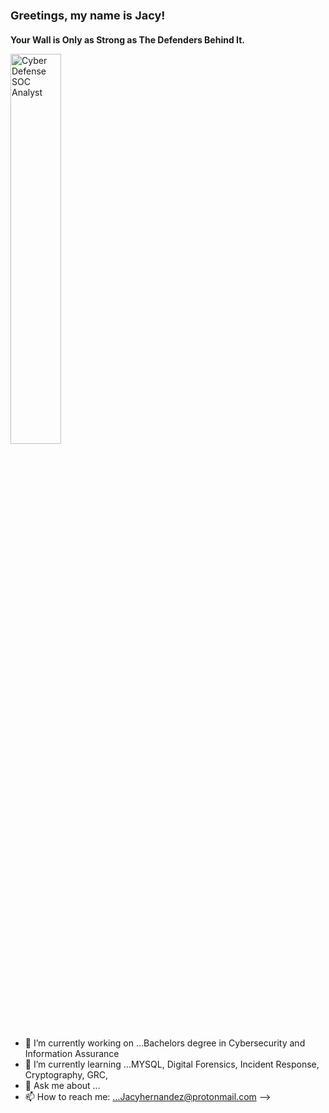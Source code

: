 <h2 style="font-size: 18px;"><b>Greetings, my name is Jacy!</b></h2>

<h3 style="font-size: 14px;"><b>Your Wall is Only as Strong as The Defenders Behind It.</b></h3>

<img src="https://github.com/user-attachments/assets/696eb9dd-4067-4a2e-914d-193618d0807c" alt="Cyber Defense SOC Analyst" style="width:40%; height:auto;">

- 🔭 I’m currently working on ...Bachelors degree in Cybersecurity and Information Assurance
- 🌱 I’m currently learning ...MYSQL, Digital Forensics, Incident Response, Cryptography, GRC, 
- 💬 Ask me about ...
- 📫 How to reach me: ...Jacyhernandez@protonmail.com
-->
